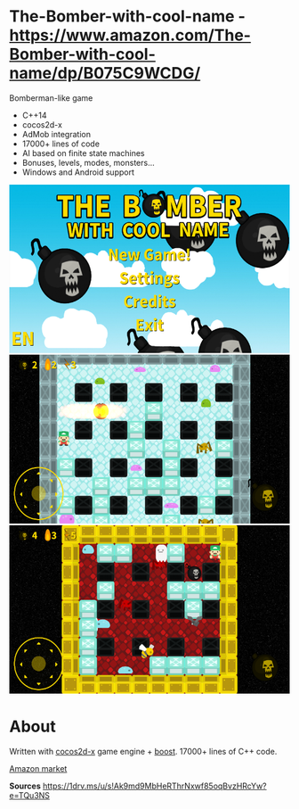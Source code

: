 # The-Bomber-with-cool-name - https://www.amazon.com/The-Bomber-with-cool-name/dp/B075C9WCDG/
Bomberman-like game
- C++14
- cocos2d-x
- AdMob integration
- 17000+ lines of code
- AI based on finite state machines
- Bonuses, levels, modes, monsters...
- Windows and Android support

![Screenshot](screenshots/Screenshot_2017-08-30-17-35-36.png)
![Screenshot](screenshots/Screenshot_2017-08-30-16-44-52.png)
![Screenshot](screenshots/Screenshot_2017-08-30-17-16-29.png)

# About

Written with [cocos2d-x](https://github.com/cocos2d/cocos2d-x) game engine + [boost](http://www.boost.org/). 17000+ lines of C++ code.

[Amazon market](https://www.amazon.com/The-Bomber-with-cool-name/dp/B075C9WCDG/ref=sr_1_7?s=mobile-apps&ie=UTF8&qid=1504962746&sr=1-7&keywords=bomber)

**Sources** https://1drv.ms/u/s!Ak9md9MbHeRThrNxwf85oqBvzHRcYw?e=TQu3NS
